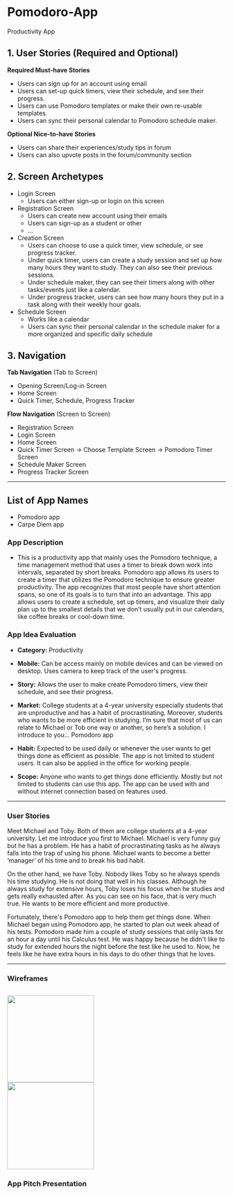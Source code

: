 # Pomodoro-App
Productivity App

## 1. User Stories (Required and Optional)
**Required Must-have Stories**
 * Users can sign up for an account using email
 * Users can set-up quick timers, view their schedule, and see their progress.
 * Users can use Pomodoro templates or make their own re-usable templates.
 * Users can sync their personal calendar to Pomodoro schedule maker.
 
**Optional Nice-to-have Stories**
 * Users can share their experiences/study tips in forum
 * Users can also upvote posts in the forum/community section

## 2. Screen Archetypes

 * Login Screen
   * Users can either sign-up or login on this screen
 * Registration Screen
   * Users can create new account using their emails
   * Users can sign-up as a student or other
   * ...
 * Creation Screen
   * Users can choose to use a quick timer, view schedule, or see progress tracker.
   * Under quick timer, users can create a study session and set up how many hours they want to study.
     They can also see their previous sessions.
   * Under schedule maker, they can see their timers along with other tasks/events just like a calendar.
   * Under progress tracker, users can see how many hours they put in a task along with their weekly hour goals.
 * Schedule Screen
     * Works like a calendar
     * Users can sync their personal calendar in the schedule maker 
       for a more organized and specific daily schedule
 
 
## 3. Navigation
**Tab Navigation** (Tab to Screen)
 * Opening Screen/Log-in Screen
 * Home Screen
 * Quick Timer, Schedule, Progress Tracker
 
**Flow Navigation** (Screen to Screen)
 * Registration Screen
 * Login Screen
 * Home Screen
 * Quick Timer Screen
   -> Choose Template Screen
   -> Pomodoro Timer Screen
 * Schedule Maker Screen
 * Progress Tracker Screen
---

## List of App Names
 - Pomodoro app
 - Carpe Diem app
 
### App Description
- This is a productivity app that mainly uses the Pomodoro technique, a time management method that uses a timer to break down work into intervals, separated by short breaks. Pomodoro app allows its users to create a timer that utilizes the Pomodoro technique to ensure greater productivity. The app recognizes that most people have short attention spans, so one of its goals is to turn that into an advantage. This app allows users to create a schedule, set up timers, and visualize their daily plan up to the smallest details that we don’t usually put in our calendars, like coffee breaks or cool-down time.

### App Idea Evaluation
- **Category:** Productivity
- **Mobile:** Can be access mainly on mobile devices and can be viewed on desktop. Uses camera to keep track of the user's progress.
- **Story:** Allows the user to make create Pomodoro timers, view their schedule, and see their progress.
- **Market:** College students at a 4-year university especially students that are unproductive and has a habit of procrastinating. Moreover, students who wants to be more efficient in studying. I’m sure that most of us can relate to Michael or Tob one way or another, so here’s a solution. I introduce to you… Pomodoro app

- **Habit:** Expected to be used daily or whenever the user wants to get things done as efficient as possible. The app is not limited to student users. It can also be applied in the office for working people. 
- **Scope:** Anyone who wants to get things done efficiently. Mostly but not limited to students can use this app. The app can be used with and without internet connection based on features used.

---

### User Stories
  Meet Michael and Toby. Both of them are college students at a 4-year university.
Let me introduce you first to Michael. Michael is very funny guy but he has a problem. He has a habit of procrastinating tasks as he always falls into the trap of using his phone. Michael wants to become a better ‘manager’ of his time and to break his bad habit.

  On the other hand, we have Toby. Nobody likes Toby so he always spends his time studying. He is not doing that well in his classes. Although he always study for extensive hours, Toby loses his focus when he studies and gets really exhausted after. As you can see on his face, that is very much true. He wants to be more efficient and more productive.
   
   Fortunately, there's Pomodoro app to help them get things done. When Michael began using Pomodoro app, he started to plan out week ahead of his tests. Pomodoro made him a couple of study sessions that only lasts for an hour a day until his Calculus test. He was happy because he didn't like to study for extended hours the night before the test like he used to. Now, he feels like he have extra hours in his days to do other things that he loves. 

---

### Wireframes
<img src="http://g.recordit.co/JXahmbtflV.gif" width=200><br>
<img src="https://imgur.com/a/qv48vgp" width=200><br>
---

### App Pitch Presentation

